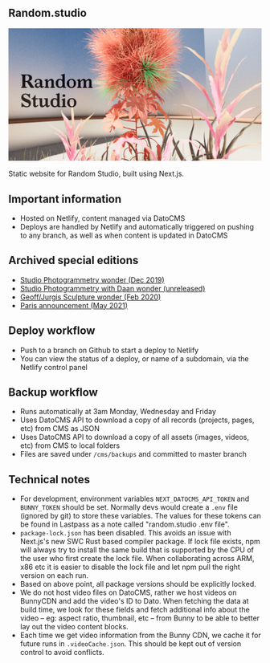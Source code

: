 ## Random.studio

[![The Random Studio logo](https://github.com/RandomStudio/random-studio/blob/master/public/og-image.png?raw=true)](https://random.studio/)

Static website for Random Studio, built using Next.js.

## Important information

- Hosted on Netlify, content managed via DatoCMS
- Deploys are handled by Netlify and automatically triggered on pushing to any branch, as well as when content is updated in DatoCMS

## Archived special editions

- [Studio Photogrammetry wonder (Dec 2019)](https://archive-studio-wonder--sage-melomakarona-00e1a3.netlify.app/)
- [Studio Photogrammetry with Daan wonder (unreleased)](https://archive-studio-with-daan-wonder--sage-melomakarona-00e1a3.netlify.app/)
- [Geoff/Jurgis Sculpture wonder (Feb 2020)](https://archive-sculpture--sage-melomakarona-00e1a3.netlify.app/)
- [Paris announcement (May 2021)](https://archive-paris-announcement--sage-melomakarona-00e1a3.netlify.app/)

## Deploy workflow
- Push to a branch on Github to start a deploy to Netlify
- You can view the status of a deploy, or name of a subdomain, via the Netlify control panel

## Backup workflow
- Runs automatically at 3am Monday, Wednesday and Friday
- Uses DatoCMS API to download a copy of all records (projects, pages, etc) from CMS as JSON
- Uses DatoCMS API to download a copy of all assets (images, videos, etc) from CMS to local folders
- Files are saved under `/cms/backups` and committed to master branch

## Technical notes
- For development, environment variables `NEXT_DATOCMS_API_TOKEN` and `BUNNY_TOKEN` should be set. Normally devs would create a `.env` file (ignored by git) to store these variables. The values for these tokens can be found in Lastpass as a note called "random.studio .env file".
-  `package-lock.json` has been disabled. This avoids an issue with Next.js's new SWC Rust based compiler package. If lock file exists, npm will always try to install the same build that is supported by the CPU of the user who first create the lock file. When collaborating across ARM, x86 etc it is easier to disable the lock file and let npm pull the right version on each run.
-  Based on above point, all package versions should be explicitly locked.
-  We do not host video files on DatoCMS, rather we host videos on BunnyCDN and add the video's ID to Dato. When fetching the data at build time, we look for these fields and fetch additional info about the video – eg: aspect ratio, thumbnail, etc – from Bunny to be able to better lay out the video content blocks.
-  Each time we get video information from the Bunny CDN, we cache it for future runs in `.videoCache.json`. This should be kept out of version control to avoid conflicts.

